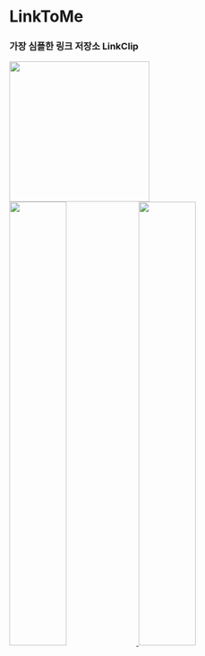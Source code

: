 # LinkToMe

### 가장 심플한 링크 저장소 LinkClip


<a href="https://apps.apple.com/kr/app/linkclip-%EC%86%90%EC%89%AC%EC%9A%B4-%EB%A7%81%ED%81%AC-%EC%A0%80%EC%9E%A5/id6744954526">
 <img src="https://github.com/user-attachments/assets/4a8856c1-efb7-4b7b-82cc-1116b50c5678" width="250px">
</div>

<br>

<div>
 <img src="https://github.com/user-attachments/assets/4c1a87b7-dd1d-4d2e-9fc5-e8b4f41b336d" width=45%>
 <img src="https://github.com/user-attachments/assets/0ed9575a-66fd-4a53-b7d4-db43c8437eff" width=45%>
</div>
